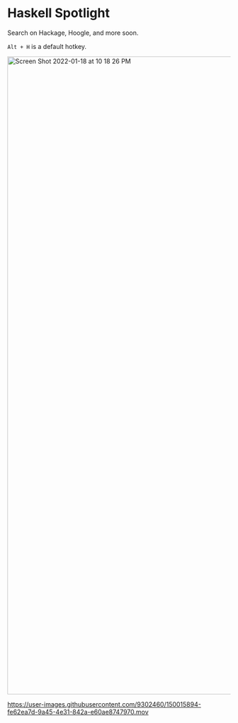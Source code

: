 # Haskell Spotlight

Search on Hackage, Hoogle, and more soon.

`Alt + H` is a default hotkey.

<img width="1437" alt="Screen Shot 2022-01-18 at 10 18 26 PM" src="https://user-images.githubusercontent.com/9302460/150020345-0a0146a3-1f89-4d78-a099-b73c31c50f62.png">

https://user-images.githubusercontent.com/9302460/150015894-fe62ea7d-9a45-4e31-842a-e60ae8747970.mov

